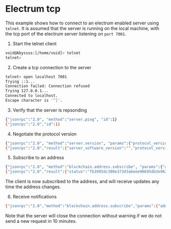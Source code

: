# Electrum tcp

This example shows how to connect to an electrum enabled server using `telnet`. It is assumed that the server is running on the local machine, with the tcp port of
the electrum server listening on `port 7001`.

1. Start the telnet client

```bash
void@Abyssus:[/home/void]> telnet
telnet>
```

2. Create a tcp connection to the server

```bash
telnet> open localhost 7001
Trying ::1...
Connection failed: Connection refused
Trying 127.0.0.1...
Connected to localhost.
Escape character is '^]'.
```

3. Verify that the server is repsonding

```bash
{"jsonrpc":"2.0", "method":"server.ping", "id":1}
{"jsonrpc":"2.0","id":1}
```

4. Negotiate the protocol version

```bash
{"jsonrpc":"2.0", "method":"server.version", "params":{"protocol_version":"1.0"}, "id": 2}
{"jsonrpc":"2.0","result":{"server_software_version":"","protocol_version":"1.0"},"id":2}
```

5. Subscribe to an address

```bash
{"jsonrpc":"2.0", "method":"blockchain.address.subscribe", "params":{"address":"015a080a9259b9d4aaa550e2156f49b1a79a64c7ea463d810d4493e8242e6791584fbdac553e6f"}, "id":3}
{"jsonrpc":"2.0","result":{"status":"fb3995dc380e373d3a6eee90695db3e9628150ff498608824ed62bd07b36929f"},"id":3}
```

The client is now subscribed to the address, and will receive updates any time the address changes.

6. Receive notifications

```bash
{"jsonrpc":"2.0","method":"blockchain.address.subscribe","params":{"address":"015a080a9259b9d4aaa550e2156f49b1a79a64c7ea463d810d4493e8242e6791584fbdac553e6f","status":"d8d8a9bbad21842c9768d1053d074f52585283a0d0c38f520f272d20234a8b3d"}}
```

Note that the server will close the connection without warning if we do not send a new request in 10 minutes.
